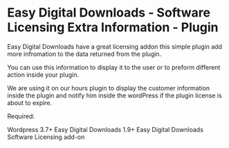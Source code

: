 Easy Digital Downloads - Software Licensing Extra Information  - Plugin
==============================================================


Easy Digital Downloads have a great licensing addon this simple plugin add more infromation to the data returned from the plugin. 

You can use this information to display it to the user or to preform different action inside your plugin. 

We are using it on our hours plugin to display the customer information inside the plugin and notify him inside the wordPress if the plugin license is about to expire.


Required: 

Wordpress 3.7+
Easy Digital Downloads 1.9+
Easy Digital Downloads Software Licensing add-on



